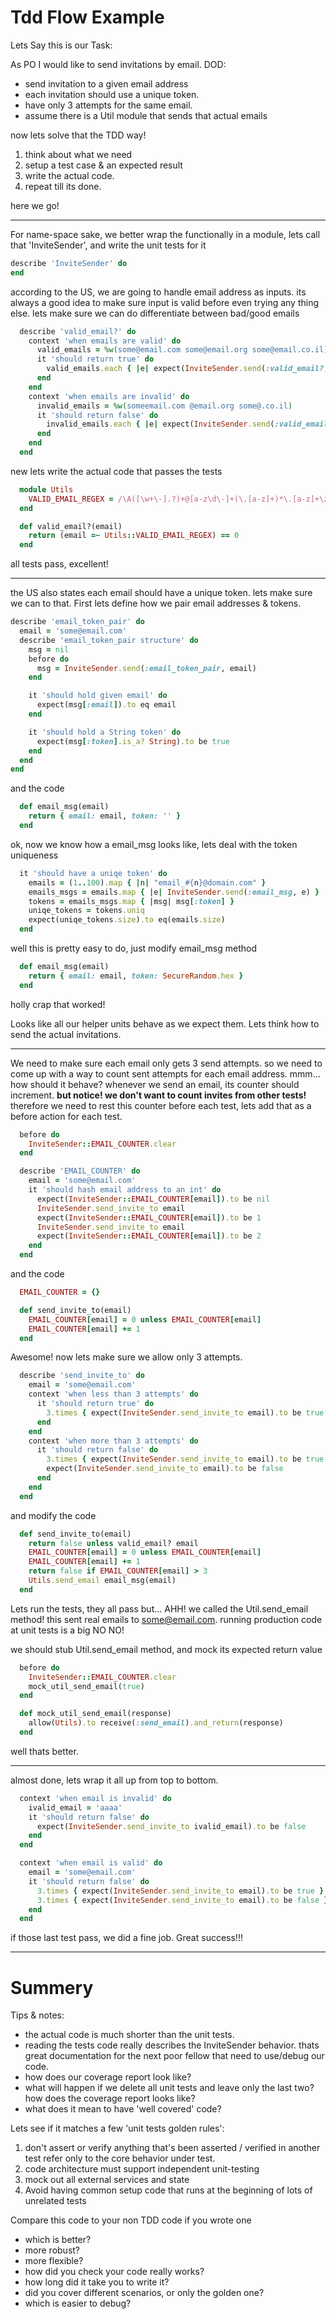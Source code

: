 Tdd Flow Example
===========

Lets Say this is our Task:

As PO I would like to send invitations by email.
DOD:
  - send invitation to a given email address
  - each invitation should use a unique token.
  - have only 3 attempts for the same email.
  - assume there is a Util module that sends that actual emails

now lets solve that the TDD way!
 1. think about what we need
 2. setup a test case & an expected result
 3. write the actual code.
 4. repeat till its done.

here we go!

----

For name-space sake, we better wrap the functionally in a module, lets call that 'InviteSender', and write the unit tests for it

```ruby
describe 'InviteSender' do
end
```

according to the US, we are going to handle email address as inputs.
its always a good idea to make sure input is valid before even trying any thing else.
lets make sure we can do differentiate between bad/good emails

```ruby
  describe 'valid_email?' do
    context 'when emails are valid' do
      valid_emails = %w(some@email.com some@email.org some@email.co.il)
      it 'should return true' do
        valid_emails.each { |e| expect(InviteSender.send(:valid_email?, e)).to be true }
      end
    end
    context 'when emails are invalid' do
      invalid_emails = %w(someemail.com @email.org some@.co.il)
      it 'should return false' do
        invalid_emails.each { |e| expect(InviteSender.send(:valid_email?, e)).to be false }
      end
    end
  end
```

new lets write the actual code that passes the tests

```ruby
  module Utils
    VALID_EMAIL_REGEX = /\A([\w+\-].?)+@[a-z\d\-]+(\.[a-z]+)*\.[a-z]+\z/i
  end

  def valid_email?(email)
    return (email =~ Utils::VALID_EMAIL_REGEX) == 0
  end

```

all tests pass, excellent!

---

the US also states each email should have a unique token. lets make sure we can to that. First lets define how we pair email addresses & tokens.

```ruby
describe 'email_token_pair' do
  email = 'some@email.com'
  describe 'email_token_pair structure' do
    msg = nil
    before do
      msg = InviteSender.send(:email_token_pair, email)
    end

    it 'should hold given email' do
      expect(msg[:email]).to eq email
    end

    it 'should hold a String token' do
      expect(msg[:token].is_a? String).to be true
    end
  end
end
```

and the code

```ruby
  def email_msg(email)
    return { email: email, token: '' }
  end
```

ok, now we know how a email_msg looks like, lets deal with the token uniqueness

```ruby
  it 'should have a uniqe token' do
    emails = (1..100).map { |n| "email_#{n}@domain.com" }
    emails_msgs = emails.map { |e| InviteSender.send(:email_msg, e) }
    tokens = emails_msgs.map { |msg| msg[:token] }
    uniqe_tokens = tokens.uniq
    expect(uniqe_tokens.size).to eq(emails.size)
  end
```

well this is pretty easy to do, just modify email_msg method

```ruby
  def email_msg(email)
    return { email: email, token: SecureRandom.hex }
  end
```

holly crap that worked! 

Looks like all our helper units behave as we expect them. Lets think how to send the actual invitations.

---

We need to make sure each email only gets 3  send attempts.
so we need to come up with a way to count sent attempts for each email address.
mmm... how should it behave? whenever we send an email, its counter should increment.
**but notice! we don't want to count invites from other tests!** therefore we need to rest this counter before each test, lets add that as a before action for each test.

```ruby
  before do
    InviteSender::EMAIL_COUNTER.clear
  end

  describe 'EMAIL_COUNTER' do
    email = 'some@email.com'
    it 'should hash email address to an int' do
      expect(InviteSender::EMAIL_COUNTER[email]).to be nil
      InviteSender.send_invite_to email
      expect(InviteSender::EMAIL_COUNTER[email]).to be 1
      InviteSender.send_invite_to email
      expect(InviteSender::EMAIL_COUNTER[email]).to be 2
    end
  end
```

and the code

```ruby
  EMAIL_COUNTER = {}

  def send_invite_to(email)
    EMAIL_COUNTER[email] = 0 unless EMAIL_COUNTER[email]
    EMAIL_COUNTER[email] += 1
  end
```

Awesome! now lets make sure we allow only 3 attempts.

```ruby
  describe 'send_invite_to' do
    email = 'some@email.com'
    context 'when less than 3 attempts' do
      it 'should return true' do
        3.times { expect(InviteSender.send_invite_to email).to be true }
      end
    end
    context 'when more than 3 attempts' do
      it 'should return false' do
        3.times { expect(InviteSender.send_invite_to email).to be true }
        expect(InviteSender.send_invite_to email).to be false
      end
    end
  end
```

and modify the code

```ruby
  def send_invite_to(email)
    return false unless valid_email? email
    EMAIL_COUNTER[email] = 0 unless EMAIL_COUNTER[email]
    EMAIL_COUNTER[email] += 1
    return false if EMAIL_COUNTER[email] > 3
    Utils.send_email email_msg(email)
  end
```

Lets run the tests, they all pass but... AHH! we called the Util.send_email method! this sent real emails to some@email.com.
running production code at unit tests is a big NO NO!

we should stub Util.send_email method, and mock its expected return value

```ruby
  before do
    InviteSender::EMAIL_COUNTER.clear
    mock_util_send_email(true)
  end

  def mock_util_send_email(response)
    allow(Utils).to receive(:send_email).and_return(response)
  end
```

well thats better.

---

almost done, lets wrap it all up from top to bottom.

```ruby
  context 'when email is invalid' do
    ivalid_email = 'aaaa'
    it 'should return false' do
      expect(InviteSender.send_invite_to ivalid_email).to be false
    end
  end

  context 'when email is valid' do
    email = 'some@email.com'
    it 'should return false' do
      3.times { expect(InviteSender.send_invite_to email).to be true }
      3.times { expect(InviteSender.send_invite_to email).to be false }
    end
  end
```

if those last test pass, we did a fine job. Great success!!!

---

Summery
=====

Tips & notes:
  - the actual code is much shorter than the unit tests.
  - reading the tests code really describes the InviteSender behavior. thats great documentation for the next poor fellow that need to use/debug our code.
  - how does our coverage report look like?
  - what will happen if we delete all unit tests and leave only the last two? how does the coverage report looks like?
  - what does it mean to have 'well covered' code?

Lets see if it matches a few 'unit tests golden rules':

1. don't assert or verify anything that's been asserted / verified in another test refer only to the core behavior under test.
2. code architecture must support independent unit-testing
3. mock out all external services and state
4. Avoid having common setup code that runs at the beginning of lots of unrelated tests

Compare this code to your non TDD code if you wrote one

  - which is better?
  - more robust?
  - more flexible?
  - how did you check your code really works?
  - how long did it take you to write it?
  - did you cover different scenarios, or only the golden one?
  - which is easier to debug?
